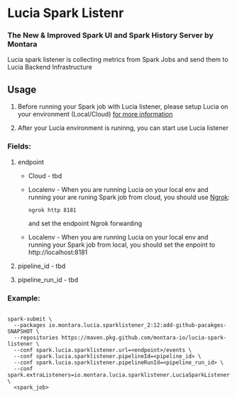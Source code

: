 # Lucia Spark Listenr

### The New & Improved Spark UI and Spark History Server by Montara

Lucia spark listener is collecting metrics from Spark Jobs and send them to Lucia Backend Infrastructure

## Usage

1. Before running your Spark job with Lucia listener, please setup Lucia on your environment (Local/Cloud) [for more information](https://github.com/montara-io/lucia-deployment)

2. After your Lucia environment is runinng, you can start use Lucia listener

### Fields:

1. endpoint

   - Cloud - tbd

   - Localenv - When you are running Lucia on your local env and running your are runing Spark job from cloud, you should use [Ngrok](https://ngrok.com/docs/getting-started):

     ```
     ngrok http 8181

     ```

     and set the endpoint Ngrok forwarding

   - Localenv - When you are running Lucia on your local env and running your Spark job from local,
     you should set the enpoint to http://localhost:8181

2. pipeline_id - tbd

3. pipeline_run_id - tbd

### Example:

```

spark-submit \
  --packages io.montara.lucia.sparklistener_2:12:add-github-pacakges-SNAPSHOT \
  --repositories https://maven.pkg.github.com/montara-io/lucia-spark-listener \
  --conf spark.lucia.sparklistener.url=<endpoint>/events \
  --conf spark.lucia.sparklistener.pipelineId=<pipeline_id> \
  --conf spark.lucia.sparklistener.pipelineRunId=<pipeline_run_id> \
  --conf spark.extraListeners=io.montara.lucia.sparklistener.LuciaSparkListener \
  <spark_job>

```
